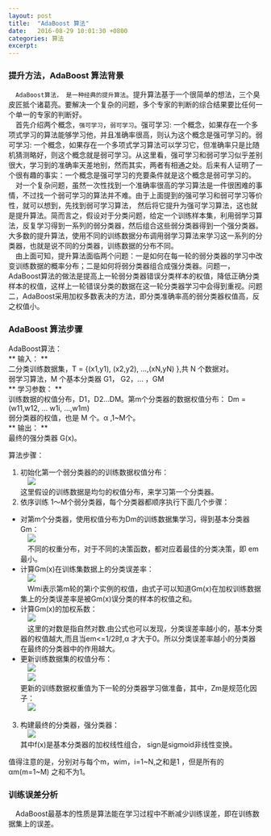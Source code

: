 ```yaml
---
layout: post
title:  "AdaBoost 算法"
date:   2016-08-29 10:01:30 +0800
categories: 算法
excerpt:
---
```


### 提升方法，AdaBoost 算法背景

&emsp;`AdaBoost算法， 是一种经典的提升算法`。提升算法基于一个很简单的想法，三个臭皮匠抵个诸葛亮。要解决一个复杂的问题，多个专家的判断的综合结果要比任何一个单一的专家的判断好。    
&emsp;首先介绍两个概念，`强可学习`，`弱可学习`。强可学习: 一个概念，如果存在一个多项式学习的算法能够学习他，并且准确率很高，则认为这个概念是强可学习的。弱可学习: 一个概念，如果存在一个多项式学习算法可以学习它，但准确率只是比随机猜测略好，则这个概念就是弱可学习。从这里看，强可学习和弱可学习似乎差别很大，学习到的准确率天差地别，然而其实，两者有相通之处。后来有人证明了一个很有趣的事实：一个概念是强可学习的充要条件就是这个概念是弱可学习的。  
&emsp;对一个复杂问题，虽然一次性找到一个准确率很高的学习算法是一件很困难的事情，不过找一个弱可学习的算法并不难。由于上面提到的强可学习和弱可学习等价性，就可以想到，先找到弱可学习算法， 然后将它提升为强可学习算法，这也就是提升算法。简而言之，假设对于分类问题，给定一个训练样本集，利用弱学习算法，反复学习得到一系列的弱分类器，然后组合这些弱分类器得到一个强分类器。大多数的提升算法，使用不同的训练数据分布调用弱学习算法来学习这一系列的分类器，也就是说不同的分类器，训练数据的分布不同。  
&emsp;由上面可知，提升算法面临两个问题：一是如何在每一轮的弱分类器的学习中改变训练数据的概率分布；二是如何将弱分类器组合成强分类器。问题一， AdaBoost算法的做法是提高上一轮弱分类器错误分类样本的权值，降低正确分类样本的权值，这样上一轮错误分类的数据在这一轮分类器学习中会得到重视。问题二，AdaBoost采用加权多数表决的方法，即分类准确率高的弱分类器权值高，反之权值小。   

### AdaBoost 算法步骤

AdaBoost算法：  
 ** 输入： **     
二分类训练数据集，T = {(x1,y1), (x2,y2), ...,(xN,yN) },共 N 个数据对。  
弱学习算法，M 个基本分类器 G1， G2，... ，GM  
 ** 学习参数： **      
训练数据的权值分布，D1，D2...DM。第m个分类器的数据权值分布： Dm = (w11,w12, ... w1i, ...,w1m)  
弱分类器的权值，也是 M 个。α ,1~M个。  
 ** 输出： **    
最终的强分类器 G(x)。  

算法步骤：  

1. 初始化第一个弱分类器的的训练数据权值分布：  
&emsp;![](http://i1156.photobucket.com/albums/p568/chengjunwen/adaboost/D1_zpsnqab8ed9.png)   
	这里假设的训练数据是均匀的权值分布，来学习第一个分类器。  
2. 依序训练 1～M个弱分类器，每个分类器都顺序执行下面几个步骤：  
  * 对第m个分类器，使用权值分布为Dm的训练数据集学习，得到基本分类器Gm：   
&emsp;![](http://i1156.photobucket.com/albums/p568/chengjunwen/adaboost/Gm_zpsdkgwhcml.png)  
&emsp;不同的权重分布，对于不同的决策函数，都对应着最佳的分类决策，即 em 最小。  
  * 计算Gm(x)在训练集数据上的分类误差率：   
&emsp;![](http://i1156.photobucket.com/albums/p568/chengjunwen/adaboost/em_zpsnwypqgzs.png)  
&emsp;Wmi表示第m轮的第i个实例的权值，由式子可以知道Gm(x)在加权训练数据集上的分类误差率是被Gm(x)误分类的样本的权值之和。   
  * 计算Gm(x)的加权系数：  
&emsp;![](http://i1156.photobucket.com/albums/p568/chengjunwen/adaboost/am_zpsqvimtwsu.png)  
&emsp;这里的对数是指自然对数.由公式也可以发现，分类误差率越小的，基本分类器的权值越大,而且当em<=1/2时,α 才大于0。所以分类误差率越小的分类器在最终的分类器中的作用越大。    
  * 更新训练数据集的权值分布：  
&emsp;![](http://i1156.photobucket.com/albums/p568/chengjunwen/adaboost/Dm1_zpscv4ou3wk.png)    
&emsp;![](http://i1156.photobucket.com/albums/p568/chengjunwen/adaboost/wm_zpswhdgr90s.png)  
更新的训练数据权重值为下一轮的分类器学习做准备，其中，Zm是规范化因子：  
&emsp;![](http://i1156.photobucket.com/albums/p568/chengjunwen/adaboost/Zm_zpse9otdchi.png)   
3. 构建最终的分类器，强分类器：  
&emsp;![](http://i1156.photobucket.com/albums/p568/chengjunwen/adaboost/Gx_zpsacj7y7fk.png)   
其中f(x)是基本分类器的加权线性组合， sign是sigmoid非线性变换。  

值得注意的是，分别对与每个m，wim，i=1~N,之和是1 ，但是所有的 αm(m=1~M) 之和不为1。  


### 训练误差分析

&emsp;AdaBoost最基本的性质是算法能在学习过程中不断减少训练误差，即在训练数据集上的误差。  












